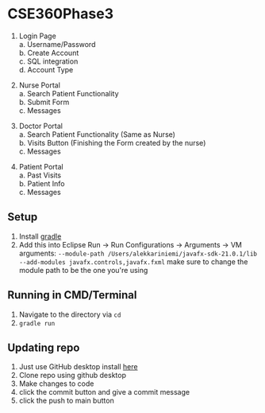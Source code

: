 # CSE360Phase3

1. Login Page\
   a. Username/Password\
   b. Create Account\
   c. SQL integration\
   d. Account Type
   
2. Nurse Portal\
   a. Search Patient Functionality\
   b. Submit Form\
   c. Messages
   
3. Doctor Portal\
   a. Search Patient Functionality (Same as Nurse)\
   b. Visits Button (Finishing the Form created by the nurse)\
   c. Messages 
    
4. Patient Portal\
   a. Past Visits\
   b. Patient Info\
   c. Messages

## Setup
1. Install [gradle](https://gradle.org/install/)
2. Add this into Eclipse Run -> Run Configurations -> Arguments -> VM arguments: `--module-path /Users/alekkariniemi/javafx-sdk-21.0.1/lib --add-modules javafx.controls,javafx.fxml` make sure to change the module path to be the one you're using

## Running in CMD/Terminal
1. Navigate to the directory via `cd`
2. `gradle run`

## Updating repo
1. Just use GitHub desktop install [here](https://desktop.github.com/)
2. Clone repo using github desktop
3. Make changes to code
4. click the commit button and give a commit message
5. click the push to main button
